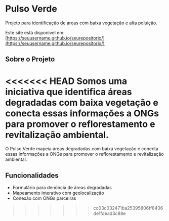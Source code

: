# Pulso Verde

Projeto para identificação de áreas com baixa vegetação e alta poluição.

Este site está disponível em: [https://seuusername.github.io/seurepositorio/](https://seuusername.github.io/seurepositorio/)

## Sobre o Projeto

<<<<<<< HEAD
Somos uma iniciativa que identifica áreas degradadas com baixa vegetação e conecta essas informações a ONGs para promover o reflorestamento e revitalização ambiental.
=======
O Pulso Verde mapeia áreas degradadas com baixa vegetação e conecta essas informações a ONGs para promover o reflorestamento e revitalização ambiental.

## Funcionalidades

- Formulário para denúncia de áreas degradadas
- Mapeamento interativo com geolocalização
- Conexão com ONGs parceiras
>>>>>>> cc03c032471ba25395806ff8436de1fdead3c88e
